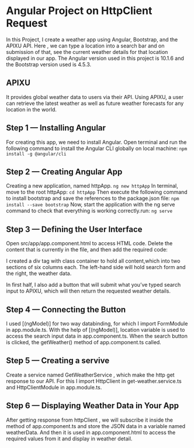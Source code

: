 # Angular Project on HttpClient Request

In this Project, I create a weather app using Angular, Bootstrap, and the APIXU API. Here , we can type a location into a search bar and on submission of that, see the current weather details for that location displayed in our app. The Angular version used in this project is 10.1.6 and the Bootstrap version used is 4.5.3.


## APIXU

It provides global weather data to users via their API. Using APIXU, a user can retrieve the latest weather as well as future weather forecasts for any location in the world.


## Step 1 — Installing Angular

For creating this app, we need to install Angular. Open terminal and run the following command to install the Angular CLI globally on local machine:
`npm install -g @angular/cli`


## Step 2 — Creating Angular App

Creating a new application, named httpApp.
`ng new httpApp`
In terminal, move to the root httpApp:
`cd httpApp`
Then execute the following command to install bootstrap and save the references to the package.json file:
`npm install --save bootstrap`
Now, start the application with the ng serve command to check that everything is working correctly.run:
`ng serve`


## Step 3 — Defining the User Interface

Open src/app/app.component.html to access HTML code. Delete the content that is currently in the file, and then add the required code:

I created a div tag with class container to hold all content,which into two sections of six columns each. The left-hand side will hold search form and the right, the weather data.

In first half, I also add a button that will submit what you’ve typed search input to APIXU, which will then return the requested weather details.


## Step 4 — Connecting the Button

I used [(ngModel)] for two way databinding, for which I import FormModule in app.module.ts. With the help of       [(ngModel)], location variable is used to access the search input data in app.component.ts. When the search button is clicked, the getWeather() method of app.component.ts called.


## Step 5 — Creating a servive

Create a service named GetWeatherService , which make the http get response to our API. For this I import HttpClient in get-weather.service.ts and HttpClientModule in app.module.ts.


## Step 6 — Displaying Weather Data in Your App

After getting response from httpClient , we will subscribe it inside the method of app.component.ts and store the JSON data in a variable named weatherData. And then it is used in app.component.html to access the required values from it and display in weather detail.
